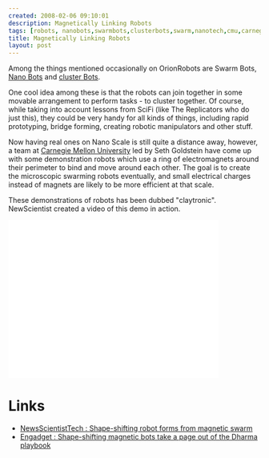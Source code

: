 ```yaml
---
created: 2008-02-06 09:10:01
description: Magnetically Linking Robots
tags: [robots, nanobots,swarmbots,clusterbots,swarm,nanotech,cmu,carnegie mellon university,claytronic]
title: Magnetically Linking Robots
layout: post
---
```

Among the things mentioned occasionally on OrionRobots are Swarm Bots, [Nano Bots](/Nano+Bots "Microscopic or Nano scale robots")  and [cluster Bots](/Cluster+Bots).

One cool idea among these is that the robots can join together in some movable arrangement to perform tasks - to cluster together. Of course, while taking into account lessons from SciFi (like The Replicators who do just this), they could be very handy for all kinds of things, including rapid prototyping, bridge forming, creating robotic manipulators and other stuff.

Now having real ones on Nano Scale is still quite a distance away, however, a team at <a href="/Carnegie+Mellon+University" title="An institution involved in Robotics, Technology and Science">Carnegie Mellon University</a>
led by Seth Goldstein have come up with some demonstration robots which use a ring of electromagnets around their perimeter to bind and move around each other. The goal is to create the microscopic swarming robots eventually, and small electrical charges instead of magnets are likely to be more efficient at that scale.

These demonstrations of robots has been dubbed "claytronic". NewScientist created a video of this demo in action.

<iframe width="420" height="315" src="//www.youtube.com/embed/e44hA6IBtkA?rel=0" frameborder="0" allowfullscreen="true"> </iframe>

# Links

* [NewsScientistTech : Shape-shifting robot forms from magnetic swarm](http://technology.newscientist.com/channel/tech/dn13244-shapeshifting-robot-forms-from-magnetic-swarm.html?feedId=online-news_rss20)
* [Engadget : Shape-shifting magnetic bots take a page out of the Dharma playbook](http://www.engadget.com/2008/01/29/shape-shifting-magnetic-bots-take-a-page-out-of-the-dharma-playb/)
